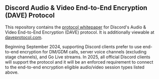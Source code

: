 ## Discord Audio & Video End-to-End Encryption (DAVE) Protocol

This repository contains the [protocol whitepaper](protocol.md) for Discord's Audio & Video End-to-End Encryption (DAVE) protocol. It is additionally viewable at [daveprotocol.com](https://daveprotocol.com).

Beginning September 2024, supporting Discord clients prefer to use end-to-end encryption for DM/GDM calls, server voice channels (excluding stage channels), and Go Live streams. In 2025, all official Discord clients will support the protocol and it will be an enforced requirement to connect to the end-to-end encryption eligible audio/video session types listed above.
